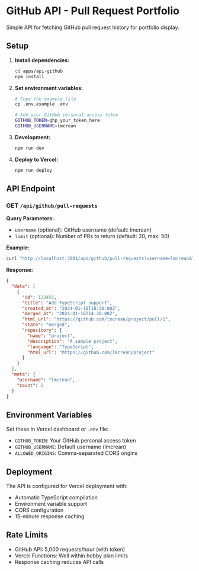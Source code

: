 # GitHub API - Pull Request Portfolio

Simple API for fetching GitHub pull request history for portfolio display.

## Setup

1. **Install dependencies:**
   ```bash
   cd apps/api-github
   npm install
   ```

2. **Set environment variables:**
   ```bash
   # Copy the example file
   cp .env.example .env
   
   # Add your GitHub personal access token
   GITHUB_TOKEN=ghp_your_token_here
   GITHUB_USERNAME=lmcrean
   ```

3. **Development:**
   ```bash
   npm run dev
   ```

4. **Deploy to Vercel:**
   ```bash
   npm run deploy
   ```

## API Endpoint

### GET `/api/github/pull-requests`

**Query Parameters:**
- `username` (optional): GitHub username (default: lmcrean)
- `limit` (optional): Number of PRs to return (default: 20, max: 50)

**Example:**
```bash
curl "http://localhost:3001/api/github/pull-requests?username=lmcrean&limit=10"
```

**Response:**
```json
{
  "data": [
    {
      "id": 123456,
      "title": "Add TypeScript support",
      "created_at": "2024-01-15T10:30:00Z",
      "merged_at": "2024-01-16T14:20:00Z",
      "html_url": "https://github.com/lmcrean/project/pull/1",
      "state": "merged",
      "repository": {
        "name": "project",
        "description": "A sample project",
        "language": "TypeScript",
        "html_url": "https://github.com/lmcrean/project"
      }
    }
  ],
  "meta": {
    "username": "lmcrean",
    "count": 1
  }
}
```

## Environment Variables

Set these in Vercel dashboard or `.env` file:

- `GITHUB_TOKEN`: Your GitHub personal access token
- `GITHUB_USERNAME`: Default username (lmcrean)
- `ALLOWED_ORIGINS`: Comma-separated CORS origins

## Deployment

The API is configured for Vercel deployment with:
- Automatic TypeScript compilation
- Environment variable support
- CORS configuration
- 15-minute response caching

## Rate Limits

- GitHub API: 5,000 requests/hour (with token)
- Vercel Functions: Well within hobby plan limits
- Response caching reduces API calls 